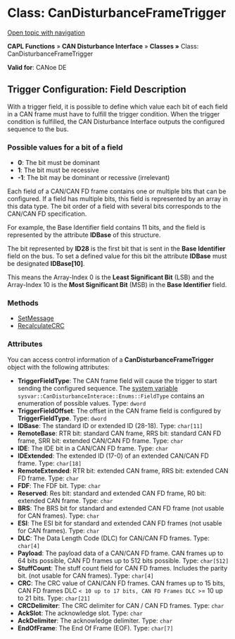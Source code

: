 # Class: CanDisturbanceFrameTrigger

[Open topic with navigation](../../../../../CANoeDEFamily.htm#Topics/CAPLFunctions/CANDisturbance/Classes/CAPLfunctionCanDisturbanceFrameTrigger.md)

**CAPL Functions** » **CAN Disturbance Interface** » **Classes »** Class: CanDisturbanceFrameTrigger

**Valid for**: CANoe DE

## Trigger Configuration: Field Description

With a trigger field, it is possible to define which value each bit of each field in a CAN frame must have to fulfill the trigger condition. When the trigger condition is fulfilled, the CAN Disturbance Interface outputs the configured sequence to the bus.

### Possible values for a bit of a field

- **0**: The bit must be dominant
- **1**: The bit must be recessive
- **-1**: The bit may be dominant or recessive (irrelevant)

Each field of a CAN/CAN FD frame contains one or multiple bits that can be configured. If a field has multiple bits, this field is represented by an array in this data type. The bit order of a field with several bits corresponds to the CAN/CAN FD specification.

For example, the Base Identifier field contains 11 bits, and the field is represented by the attribute **IDBase** of this structure.

The bit represented by **ID28** is the first bit that is sent in the **Base Identifier** field on the bus. To set a defined value for this bit the attribute **IDBase** must be designated **IDBase[10]**.

This means the Array-Index 0 is the **Least Significant Bit** (LSB) and the Array-Index 10 is the **Most Significant Bit** (MSB) in the **Base Identifier** field.

### Methods

- [SetMessage](../Functions/CAPLfunctionCanDisturbanceFrameTriggerSetMessage.md)
- [RecalculateCRC](../Functions/CAPLfunctionCanDisturbanceFrameTriggerRecalculateCRC.md)

### Attributes

You can access control information of a **CanDisturbanceFrameTrigger** object with the following attributes:

- **TriggerFieldType**: The CAN frame field will cause the trigger to start sending the configured sequence. The [system variable](../../../CANoeCANalyzer/Interfaces/CANDisturbance/SysVarDisturbance.md) `sysvar::CanDisturbanceInterace::Enums::FieldType` contains an enumeration of possible values. Type: `dword`
- **TriggerFieldOffset**: The offset in the CAN frame field is configured by **TriggerFieldType**. Type: `dword`
- **IDBase**: The standard ID or extended ID (28-18). Type: `char[11]`
- **RemoteBase**: RTR bit: standard CAN frame, RRS bit: standard CAN FD frame, SRR bit: extended CAN/CAN FD frame. Type: `char`
- **IDE**: The IDE bit in a CAN/CAN FD frame. Type: `char`
- **IDExtended**: The extended ID (17-0) of an extended CAN/CAN FD frame. Type: `char[18]`
- **RemoteExtended**: RTR bit: extended CAN frame, RRS bit: extended CAN FD frame. Type: `char`
- **FDF**: The FDF bit. Type: `char`
- **Reserved**: Res bit: standard and extended CAN FD frame, R0 bit: extended CAN frame. Type: `char`
- **BRS**: The BRS bit for standard and extended CAN FD frame (not usable for CAN frames). Type: `char`
- **ESI**: The ESI bit for standard and extended CAN FD frames (not usable for CAN frames). Type: `char`
- **DLC**: The Data Length Code (DLC) for CAN/CAN FD frames. Type: `char[4]`
- **Payload**: The payload data of a CAN/CAN FD frame. CAN frames up to 64 bits possible, CAN FD frames up to 512 bits possible. Type: `char[512]`
- **StuffCount**: The stuff count field for CAN FD frames. Includes the parity bit. (not usable for CAN frames). Type: `char[4]`
- **CRC**: The CRC value of CAN/CAN FD frames. CAN frames up to 15 bits, CAN FD frames DLC `< 10 up to 17 bits, CAN FD Frames DLC >`= 10 up to 21 bits. Type: `char[21]`
- **CRCDelimiter**: The CRC delimiter for CAN / CAN FD frames. Type: `char`
- **AckSlot**: The acknowledge slot. Type: `char`
- **AckDelimiter**: The acknowledge delimiter. Type: `char`
- **EndOfFrame**: The End Of Frame (EOF). Type: `char[7]`
